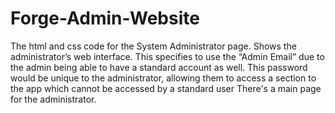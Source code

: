 # Forge-Admin-Website
The html and css code for the System Administrator page.
Shows the administrator’s web interface. 
This specifies to use the “Admin Email” due to the admin being able to have a standard account as well.
This password would be unique to the administrator, allowing them to access a section to the app which cannot be accessed by a standard user
There's a main page for the administrator.


